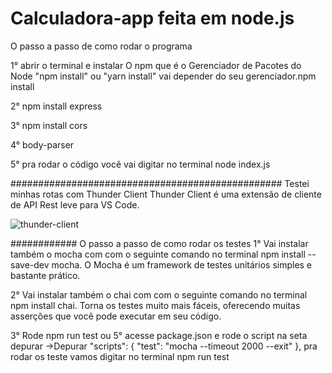 # Calculadora-app feita em node.js


O passo a passo de como rodar o programa

1° abrir o terminal e instalar O npm que é o Gerenciador de Pacotes do Node "npm install" ou "yarn install" vai depender do seu gerenciador.npm install

2° npm install express

3° npm install cors

4° body-parser

5° pra rodar o código você vai digitar no terminal node index.js



#################################################
Testei minhas rotas com Thunder Client
Thunder Client é uma extensão de cliente de API Rest leve para VS Code.



![thunder-client](https://user-images.githubusercontent.com/89230677/169670375-32c1efac-219a-4ee0-a6ae-e754567676a0.gif)




############
 O passo a passo de como rodar os testes
1° Vai instalar também o mocha com com o seguinte comando no terminal npm install --save-dev mocha. O Mocha é um framework de testes unitários simples e bastante prático.

2° Vai instalar também o chai com com o seguinte comando no terminal npm install chai. Torna os testes muito mais fáceis, oferecendo muitas asserções que você pode executar em seu código.

3° Rode npm run test ou 5° acesse package.json e rode o script na seta depurar ->Depurar "scripts": { "test": "mocha --timeout 2000 --exit" },
pra rodar os teste vamos digitar no terminal npm run test
